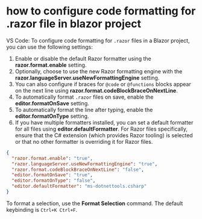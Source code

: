 # how to configure code formatting for .razor file in blazor project

VS Code: To configure code formatting for `.razor` files in a Blazor project, you can use the following settings:

1. Enable or disable the default Razor formatter using the **razor.format.enable** setting.
2. Optionally, choose to use the new Razor formatting engine with the **razor.languageServer.useNewFormattingEngine** setting.
3. You can also configure if braces for `@code` or `@functions` blocks appear on the next line using **razor.format.codeBlockBraceOnNextLine**.
4. To automatically format `.razor` files on save, enable the **editor.formatOnSave** setting.
5. To automatically format the line after typing, enable the **editor.formatOnType** setting.
6. If you have multiple formatters installed, you can set a default formatter for all files using **editor.defaultFormatter**. For Razor files specifically, ensure that the C# extension (which provides Razor tooling) is selected or that no other formatter is overriding it for Razor files.

```json
{
  "razor.format.enable": "true",
  "razor.languageServer.useNewFormattingEngine": "true",
  "razor.format.codeBlockBraceOnNextLine": "false",
  "editor.formatOnSave": "true",
  "editor.formatOnType": "false",
  "editor.defaultFormatter": "ms-dotnettools.csharp"
}
```

To format a selection, use the **Format Selection** command. The default keybinding is `Ctrl+K Ctrl+F`.
